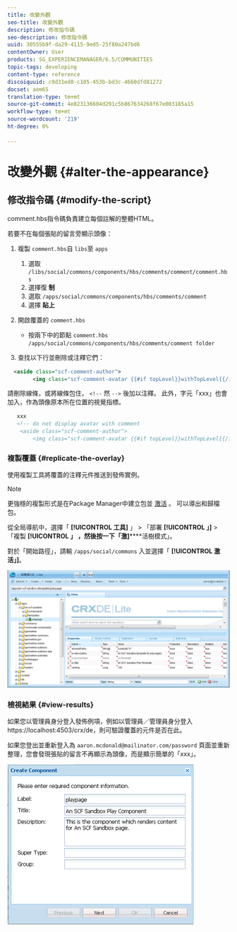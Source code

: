 ```yaml
---
title: 改變外觀
seo-title: 改變外觀
description: 修改指令碼
seo-description: 修改指令碼
uuid: 30555b9f-da29-4115-9ed5-25f80a247bd6
contentOwner: User
products: SG_EXPERIENCEMANAGER/6.5/COMMUNITIES
topic-tags: developing
content-type: reference
discoiquuid: c9d31ed8-c105-453b-bd3c-4660dfd81272
docset: aem65
translation-type: tm+mt
source-git-commit: 4e823136604d291c5b867634268f67e003185a15
workflow-type: tm+mt
source-wordcount: '219'
ht-degree: 0%

---
```



# 改變外觀 {#alter-the-appearance}

## 修改指令碼 {#modify-the-script}

comment.hbs指令碼負責建立每個註解的整體HTML。

若要不在每個張貼的留言旁顯示頭像：

1. 複製 `comment.hbs`自 `libs`至 `apps`

   1. 選取 `/libs/social/commons/components/hbs/comments/comment/comment.hbs`
   1. 選擇復 **制**
   1. 選取 `/apps/social/commons/components/hbs/comments/comment`
   1. 選擇 **貼上**

1. 開啟覆蓋的 `comment.hbs`

   * 按兩下中的節點 `comment.hbs` `/apps/social/commons/components/hbs/comments/comment folder`

1. 查找以下行並刪除或注釋它們：

```xml
  <aside class="scf-comment-author">
        <img class="scf-comment-avatar {{#if topLevel}}withTopLevel{{/if}}" src="{{author.avatarUrl}}"></img>
```

請刪除線條，或將線條包住， `<!--` 然 `-->` 後加以注釋。 此外，字元「xxx」也會加入，作為頭像原本所在位置的視覺指標。

```xml
   xxx
   <!-- do not display avatar with comment
    <aside class="scf-comment-author">
        <img class="scf-comment-avatar {{#if topLevel}}withTopLevel{{/if}}" src="{{author.avatarUrl}}"></img>
```

### 複製覆蓋 {#replicate-the-overlay}

使用複製工具將覆蓋的注釋元件推送到發佈實例。

>[!NOTE]
>
>更強穩的複製形式是在Package Manager中建立包並 [激活](/help/sites-administering/package-manager.md#replicating-packages) 。 可以導出和歸檔包。


從全局導航中，選擇「 **[!UICONTROL 工具]** 」 > 「部署 **[!UICONTROL 」]** > 「複製 **[!UICONTROL 」 ，然後按一下「激]******&#x200B;活樹模式」。

對於「開始路徑」，請輸 `/apps/social/commons` 入並選擇「 **[!UICONTROL 激活」]**。

![verify-content-template](assets/verify-content-template.png)

### 檢視結果 {#view-results}

如果您以管理員身分登入發佈例項，例如以管理員／管理員身分登入https://localhost:4503/crx/de，則可驗證覆蓋的元件是否在此。

如果您登出並重新登入為 `aaron.mcdonald@mailinator.com/password` 頁面並重新整理，您會發現張貼的留言不再顯示為頭像，而是顯示簡單的「xxx」。

![create-template-component](assets/create-template-component.png)

